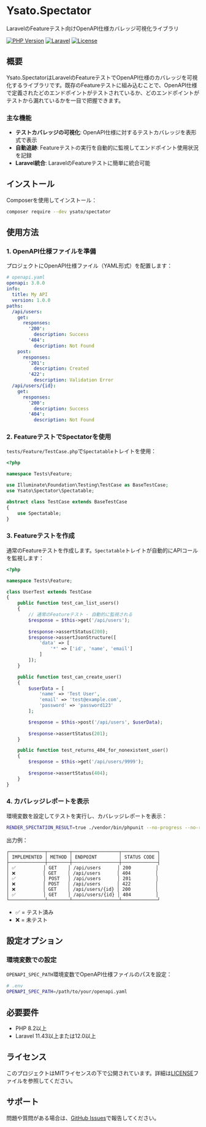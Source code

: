 # Ysato.Spectator

LaravelのFeatureテスト向けOpenAPI仕様カバレッジ可視化ライブラリ

[![PHP Version](https://img.shields.io/badge/php-%5E8.2-blue.svg)](https://php.net/)
[![Laravel](https://img.shields.io/badge/laravel-%5E11.43%7C%5E12.0-red.svg)](https://laravel.com/)
[![License](https://img.shields.io/badge/license-MIT-green.svg)](LICENSE)

## 概要

Ysato.SpectatorはLaravelのFeatureテストでOpenAPI仕様のカバレッジを可視化するライブラリです。既存のFeatureテストに組み込むことで、OpenAPI仕様で定義されたどのエンドポイントがテストされているか、どのエンドポイントがテストから漏れているかを一目で把握できます。

### 主な機能

- **テストカバレッジの可視化**: OpenAPI仕様に対するテストカバレッジを表形式で表示
- **自動追跡**: Featureテストの実行を自動的に監視してエンドポイント使用状況を記録
- **Laravel統合**: LaravelのFeatureテストに簡単に統合可能

## インストール

Composerを使用してインストール：

```bash
composer require --dev ysato/spectator
```

## 使用方法

### 1. OpenAPI仕様ファイルを準備

プロジェクトにOpenAPI仕様ファイル（YAML形式）を配置します：

```yaml
# openapi.yaml
openapi: 3.0.0
info:
  title: My API
  version: 1.0.0
paths:
  /api/users:
    get:
      responses:
        '200':
          description: Success
        '404':
          description: Not Found
    post:
      responses:
        '201':
          description: Created
        '422':
          description: Validation Error
  /api/users/{id}:
    get:
      responses:
        '200':
          description: Success
        '404':
          description: Not Found
```

### 2. FeatureテストでSpectatorを使用

`tests/Feature/TestCase.php`で`Spectatable`トレイトを使用：

```php
<?php

namespace Tests\Feature;

use Illuminate\Foundation\Testing\TestCase as BaseTestCase;
use Ysato\Spectator\Spectatable;

abstract class TestCase extends BaseTestCase
{
    use Spectatable;
}
```

### 3. Featureテストを作成

通常のFeatureテストを作成します。`Spectatable`トレイトが自動的にAPIコールを監視します：

```php
<?php

namespace Tests\Feature;

class UserTest extends TestCase
{
    public function test_can_list_users()
    {
        // 通常のFeatureテスト - 自動的に監視される
        $response = $this->get('/api/users');
        
        $response->assertStatus(200);
        $response->assertJsonStructure([
            'data' => [
                '*' => ['id', 'name', 'email']
            ]
        ]);
    }

    public function test_can_create_user()
    {
        $userData = [
            'name' => 'Test User',
            'email' => 'test@example.com',
            'password' => 'password123'
        ];

        $response = $this->post('/api/users', $userData);
        
        $response->assertStatus(201);
    }

    public function test_returns_404_for_nonexistent_user()
    {
        $response = $this->get('/api/users/9999');
        
        $response->assertStatus(404);
    }
}
```

### 4. カバレッジレポートを表示

環境変数を設定してテストを実行し、カバレッジレポートを表示：

```bash
RENDER_SPECTATION_RESULT=true ./vendor/bin/phpunit --no-progress --no-results
```

出力例：
```
┌─────────────┬────────┬─────────────────┬─────────────┐
│ IMPLEMENTED │ METHOD │ ENDPOINT        │ STATUS CODE │
├─────────────┼────────┼─────────────────┼─────────────┤
│ ✅          │ GET    │ /api/users      │ 200         │
│ ❌          │ GET    │ /api/users      │ 404         │
│ ✅          │ POST   │ /api/users      │ 201         │
│ ❌          │ POST   │ /api/users      │ 422         │
│ ❌          │ GET    │ /api/users/{id} │ 200         │
│ ✅          │ GET    │ /api/users/{id} │ 404         │
└─────────────┴────────┴─────────────────┴─────────────┘
```

- ✅ = テスト済み
- ❌ = 未テスト

## 設定オプション

### 環境変数での設定

`OPENAPI_SPEC_PATH`環境変数でOpenAPI仕様ファイルのパスを設定：

```bash
# .env
OPENAPI_SPEC_PATH=/path/to/your/openapi.yaml
```

## 必要要件

- PHP 8.2以上
- Laravel 11.43以上または12.0以上

## ライセンス

このプロジェクトはMITライセンスの下で公開されています。詳細は[LICENSE](LICENSE)ファイルを参照してください。

## サポート

問題や質問がある場合は、[GitHub Issues](https://github.com/ysato/Ysato.Spectator/issues)で報告してください。

